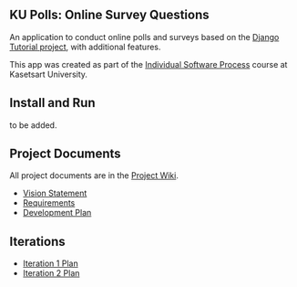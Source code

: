 ## KU Polls: Online Survey Questions 

An application to conduct online polls and surveys based
on the [Django Tutorial project][django-tutorial], with
additional features.

This app was created as part of the [Individual Software Process](
https://cpske.github.io/ISP) course at Kasetsart University.

## Install and Run

to be added.

## Project Documents

All project documents are in the [Project Wiki](https://github.com/ThanadolU/ku-polls/wiki).

- [Vision Statement](https://github.com/ThanadolU/ku-polls/wiki/Vision-Statement)
- [Requirements](https://github.com/ThanadolU/ku-polls/wiki/Requirements)
- [Development Plan](https://github.com/ThanadolU/ku-polls/wiki/Development-Plan)

[django-tutorial]: https://docs.djangoproject.com/en/4.1/intro/tutorial01/

## Iterations
- [Iteration 1 Plan](https://github.com/ThanadolU/ku-polls/wiki/Iteration-1-Plan)
- [Iteration 2 Plan](https://github.com/ThanadolU/ku-polls/wiki/Iteration-2-Plan)